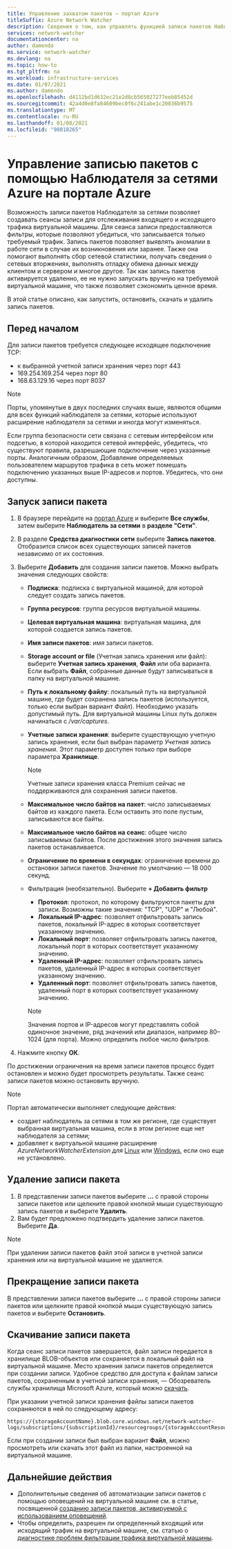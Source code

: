 ```yaml
---
title: Управление захватом пакетов — портал Azure
titleSuffix: Azure Network Watcher
description: Сведения о том, как управлять функцией записи пакетов Наблюдателя за сетями с помощью портала Azure.
services: network-watcher
documentationcenter: na
author: damendo
ms.service: network-watcher
ms.devlang: na
ms.topic: how-to
ms.tgt_pltfrm: na
ms.workload: infrastructure-services
ms.date: 01/07/2021
ms.author: damendo
ms.openlocfilehash: d4112bd1d632ec21e2d8cb565027277eeb85452d
ms.sourcegitcommit: 42a4d0e8fa84609bec0f6c241abe1c20036b9575
ms.translationtype: MT
ms.contentlocale: ru-RU
ms.lasthandoff: 01/08/2021
ms.locfileid: "98018265"
---
```

# <a name="manage-packet-captures-with-azure-network-watcher-using-the-portal"></a>Управление записью пакетов с помощью Наблюдателя за сетями Azure на портале Azure

Возможность записи пакетов Наблюдателя за сетями позволяет создавать сеансы записи для отслеживания входящего и исходящего трафика виртуальной машины. Для сеанса записи предоставляются фильтры, которые позволяют убедиться, что записывается только требуемый трафик. Запись пакетов позволяет выявлять аномалии в работе сети в случае их возникновения или заранее. Также она помогают выполнять сбор сетевой статистики, получать сведения о сетевых вторжениях, выполнять отладку обмена данных между клиентом и сервером и многое другое. Так как запись пакетов активируется удаленно, ее не нужно запускать вручную на требуемой виртуальной машине, что также позволяет сэкономить ценное время.

В этой статье описано, как запустить, остановить, скачать и удалить запись пакетов. 

## <a name="before-you-begin"></a>Перед началом

Для записи пакетов требуется следующее исходящее подключение TCP:
- к выбранной учетной записи хранения через порт 443
- 169.254.169.254 через порт 80
- 168.63.129.16 через порт 8037

> [!NOTE]
> Порты, упомянутые в двух последних случаях выше, являются общими для всех функций наблюдателя за сетями, которые используют расширение наблюдателя за сетями и иногда могут изменяться.


Если группа безопасности сети связана с сетевым интерфейсом или подсетью, в которой находится сетевой интерфейс, убедитесь, что существуют правила, разрешающие подключение через указанные порты. Аналогичным образом, Добавление определяемых пользователем маршрутов трафика в сеть может помешать подключению указанных выше IP-адресов и портов. Убедитесь, что они доступны. 

## <a name="start-a-packet-capture"></a>Запуск записи пакета

1. В браузере перейдите на [портал Azure](https://portal.azure.com) и выберите **Все службы**, затем выберите **Наблюдатель за сетями** в **разделе "Сети"**.
2. В разделе **Средства диагностики сети** выберите **Запись пакетов**. Отобразится список всех существующих записей пакетов независимо от их состояния.
3. Выберите **Добавить** для создания записи пакетов. Можно выбрать значения следующих свойств:
   - **Подписка**: подписка с виртуальной машиной, для которой следует создать запись пакетов.
   - **Группа ресурсов**: группа ресурсов виртуальной машины.
   - **Целевая виртуальная машина**: виртуальная машина, для которой создается запись пакетов.
   - **Имя записи пакетов**: имя записи пакетов.
   - **Storage account or file** (Учетная запись хранения или файл): выберите **Учетная запись хранения**, **Файл** или оба варианта. Если выбрать **Файл**, собранные данные будут записываться в папку на виртуальной машине.
   - **Путь к локальному файлу**: локальный путь на виртуальной машине, где будет сохранена запись пакетов (используется, только если выбран вариант *Файл*). Необходимо указать допустимый путь. Для виртуальной машины Linux путь должен начинаться с */var/captures*.
   - **Учетные записи хранения**: выберите существующую учетную запись хранения, если был выбран параметр *Учетная запись хранения*. Этот параметр доступен только при выборе параметра **Хранилище**.
   
     > [!NOTE]
     > Учетные записи хранения класса Premium сейчас не поддерживаются для сохранения записи пакетов.

   - **Максимальное число байтов на пакет**: число записываемых байтов из каждого пакета. Если оставить это поле пустым, записываются все байты.
   - **Максимальное число байтов на сеанс**: общее число записываемых байтов. После достижения этого значения запись пакетов останавливается.
   - **Ограничение по времени в секундах**: ограничение времени до остановки записи пакетов. Значение по умолчанию — 18 000 секунд.
   - Фильтрация (необязательно). Выберите **+ Добавить фильтр**
     - **Протокол**: протокол, по которому фильтруются пакеты для записи. Возможны такие значения: "TCP", "UDP" и "Любой".
     - **Локальный IP-адрес**: позволяет отфильтровать запись пакетов, локальный IP-адрес в которых соответствует указанному значению.
     - **Локальный порт**: позволяет отфильтровать запись пакетов, локальный порт в которых соответствует указанному значению.
     - **Удаленный IP-адрес**: позволяет отфильтровать запись пакетов, удаленный IP-адрес в которых соответствует указанному значению.
     - **Удаленный порт**: позволяет отфильтровать запись пакетов, удаленный порт в которых соответствует указанному значению.
    
     > [!NOTE]
     > Значения портов и IP-адресов могут представлять собой одиночное значение, ряд значений или диапазон, например 80–1024 (для порта). Можно определить любое число фильтров.

4. Нажмите кнопку **ОК**.

По достижении ограничения на время записи пакетов процесс будет остановлен и можно будет просмотреть результаты. Также сеанс записи пакетов можно остановить вручную.

> [!NOTE]
> Портал автоматически выполняет следующие действия:
>  * создает наблюдатель за сетями в том же регионе, где существует выбранная виртуальная машина, если в этом регионе еще нет наблюдателя за сетями;
>  * добавляет к виртуальной машине расширение *AzureNetworkWatcherExtension для* [Linux](../virtual-machines/extensions/network-watcher-linux.md) или [Windows](../virtual-machines/extensions/network-watcher-windows.md), если оно еще не установлено.

## <a name="delete-a-packet-capture"></a>Удаление записи пакета

1. В представлении записи пакетов выберите **…** с правой стороны записи пакетов или щелкните правой кнопкой мыши существующую запись пакетов и выберите **Удалить**.
2. Вам будет предложено подтвердить удаление записи пакетов. Выберите **Да**.

> [!NOTE]
> При удалении записи пакетов файл этой записи в учетной записи хранения или на виртуальной машине не удаляется.

## <a name="stop-a-packet-capture"></a>Прекращение записи пакета

В представлении записи пакетов выберите **…** с правой стороны записи пакетов или щелкните правой кнопкой мыши существующую запись пакетов и выберите **Остановить**.

## <a name="download-a-packet-capture"></a>Скачивание записи пакета

Когда сеанс записи пакетов завершается, файл записи передается в хранилище BLOB-объектов или сохраняется в локальный файл на виртуальной машине. Место хранения записи пакетов определяется при создании записи. Удобное средство для доступа к файлам записи пакетов, сохраненным в учетной записи хранения, — Обозреватель службы хранилища Microsoft Azure, который можно [скачать](https://storageexplorer.com/).

При указании учетной записи хранения файлы записи пакетов сохраняются в ней по следующему адресу:

```
https://{storageAccountName}.blob.core.windows.net/network-watcher-logs/subscriptions/{subscriptionId}/resourcegroups/{storageAccountResourceGroup}/providers/microsoft.compute/virtualmachines/{VMName}/{year}/{month}/{day}/packetCapture_{creationTime}.cap
```

Если при создании записи был выбран вариант **Файл**, можно просмотреть или скачать этот файл из папки, настроенной на виртуальной машине.

## <a name="next-steps"></a>Дальнейшие действия

- Дополнительные сведения об автоматизации записи пакетов с помощью оповещений на виртуальной машине см. в статье, посвященной [созданию записи пакетов, активируемой с использованием оповещений](network-watcher-alert-triggered-packet-capture.md).
- Чтобы определить, разрешен ли определенный входящий или исходящий трафик на виртуальной машине, см. статью о [диагностике проблем фильтрации трафика виртуальной машины](diagnose-vm-network-traffic-filtering-problem.md).